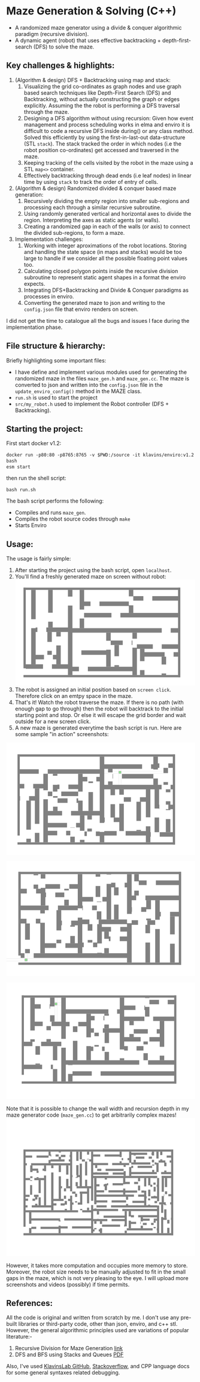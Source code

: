 # Maze Generation & Solving (C++)
- A randomized maze generator using a divide & conquer algorithmic paradigm (recursive division).
- A dynamic agent (robot) that uses effective backtracking + depth-first-search (DFS) to solve the maze. 

## Key challenges & highlights:
1. (Algorithm & design) DFS + Backtracking using map and stack:
   1. Visualizing the grid co-ordinates as graph nodes and use graph based search techniques like Depth-First Search (DFS) and Backtracking, without actually constructing the graph or edges explicitly. Assuming the the robot is performing a DFS traversal through the maze. 
   2. Designing a DFS algorithm without using recursion: Given how event management and process scheduling works in elma and enviro it is difficult to code a recursive DFS inside during() or any class method. Solved this efficiently by using the first-in-last-out data-structure (STL `stack`). The stack tracked the order in which nodes (i.e the robot position co-ordinates) get accessed and traversed in the maze. 
   3. Keeping tracking of the cells visited by the robot in the maze using a STL `map<>` container. 
   4. Effectively backtracking through dead ends (i.e leaf nodes) in linear time by using `stack` to track the order of entry of cells.  
2. (Algorithm & design) Randomized divided & conquer based maze generation:
   1. Recursively dividing the empty region into smaller sub-regions and processing each through a similar recursive subroutine. 
   2. Using randomly generated vertical and horizontal axes to divide the region. Interpreting the axes as static agents (or walls). 
   3. Creating a randomized gap in each of the walls (or axis) to connect the divided sub-regions, to form a maze. 
3. Implementation challenges: 
   1. Working with integer aproximations of the robot locations. Storing and handling the state space (in maps and stacks) would be too large to handle if we consider all the possible floating point values too. 
   2. Calculating closed polygon points inside the recursive division subroutine to represent static agent shapes in a format the enviro expects. 
   3. Integrating DFS+Backtracking and Divide & Conquer paradigms as processes in enviro. 
   4. Converting the generated maze to json and writing to the `config.json` file that enviro renders on screen. 

I did not get the time to catalogue all the bugs and issues I face during the implementation phase. 

## File structure & hierarchy:
Briefly highlighting some important files:
- I have define and implement various modules used for generating the randomized maze in the files `maze_gen.h` and  `maze_gen.cc`. The maze is converted to json and written into the `config.json` file in the `update_enviro_config()` method in the MAZE class.
- `run.sh` is used to start the project 
- `src/my_robot.h` used to implement the Robot controller (DFS + Backtracking). 


## Starting the project: 
First start docker v1.2: 
```
docker run -p80:80 -p8765:8765 -v $PWD:/source -it klavins/enviro:v1.2 bash
esm start
```
then run the shell script:
``` 
bash run.sh 
```

The bash script performs the following:
- Compiles and runs `maze_gen`. 
- Compiles the robot source codes through `make`
- Starts Enviro 

## Usage:
The usage is fairly simple:
1. After starting the project using the bash script, open `localhost`.
2. You'll find a freshly generated maze on screen without robot: ![Sample maze](Screenshots/ss0.png)
3. The robot is assigned an initial position based on `screen click`. Therefore click on an emtpy space in the maze.
4. That's it! Watch the robot traverse the maze. If there is no path (with enough gap to go through) then the robot will backtrack to the initial starting point and stop. Or else it will escape the grid border and wait outside for a new screen click. 
5. A new maze is generated everytime the bash script is run. Here are some sample "in action" screenshots: 

![Sample Image](Screenshots/ss1.png)

![Sample Image](Screenshots/ss2.png)

![Sample Image](Screenshots/ss3.png)

Note that it is possible to change the wall width and recursion depth in my maze generator code (`maze_gen.cc`) to get arbitrarily complex mazes! 
![Sample Image](Screenshots/ss4.png)

However, it takes more computation and occupies more memory to store. Moreover, the robot size needs to be manually adjusted to fit in the small gaps in the maze, which is not very pleasing to the eye. I will upload more screenshots and videos (possibly) if time permits. 

## References:
All the code is original and written from scratch by me. I don't use any pre-built libraries or third-party code, other than json, enviro, and c++ stl. However, the general algorithmic principles used are variations of popular literature:- 
1. Recursive Division for Maze Generation [link](https://weblog.jamisbuck.org/2011/1/12/maze-generation-recursive-division-algorithm)
2. DFS and BFS using Stacks and Queues [PDF](http://web.cs.unlv.edu/larmore/Courses/CSC477/bfsDfs.pdf)

Also, I've used [KlavinsLab GitHub](https://github.com/klavinslab), [Stackoverflow](https://stackoverflow.com/), and CPP language docs for some general syntaxes related debugging. 
